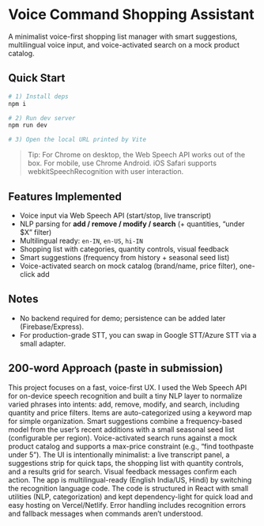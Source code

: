 # Voice Command Shopping Assistant

A minimalist voice-first shopping list manager with smart suggestions, multilingual voice input, and voice-activated search on a mock product catalog.

## Quick Start

```bash
# 1) Install deps
npm i

# 2) Run dev server
npm run dev

# 3) Open the local URL printed by Vite
```

> Tip: For Chrome on desktop, the Web Speech API works out of the box. For mobile, use Chrome Android. iOS Safari supports webkitSpeechRecognition with user interaction.

## Features Implemented
- Voice input via Web Speech API (start/stop, live transcript)
- NLP parsing for **add / remove / modify / search** (+ quantities, “under $X” filter)
- Multilingual ready: `en-IN`, `en-US`, `hi-IN`
- Shopping list with categories, quantity controls, visual feedback
- Smart suggestions (frequency from history + seasonal seed list)
- Voice-activated search on mock catalog (brand/name, price filter), one-click add

## Notes
- No backend required for demo; persistence can be added later (Firebase/Express).
- For production-grade STT, you can swap in Google STT/Azure STT via a small adapter.

## 200-word Approach (paste in submission)
This project focuses on a fast, voice-first UX. I used the Web Speech API for on-device speech recognition and built a tiny NLP layer to normalize varied phrases into intents: add, remove, modify, and search, including quantity and price filters. Items are auto-categorized using a keyword map for simple organization. Smart suggestions combine a frequency-based model from the user’s recent additions with a small seasonal seed list (configurable per region). Voice-activated search runs against a mock product catalog and supports a max-price constraint (e.g., “find toothpaste under 5”). The UI is intentionally minimalist: a live transcript panel, a suggestions strip for quick taps, the shopping list with quantity controls, and a results grid for search. Visual feedback messages confirm each action. The app is multilingual-ready (English India/US, Hindi) by switching the recognition language code. The code is structured in React with small utilities (NLP, categorization) and kept dependency-light for quick load and easy hosting on Vercel/Netlify. Error handling includes recognition errors and fallback messages when commands aren’t understood.
